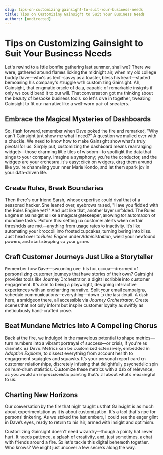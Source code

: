 ```yaml
---
slug: tips-on-customizing-gainsight-to-suit-your-business-needs
title: Tips on Customizing Gainsight to Suit Your Business Needs
authors: [undirected]
---
```


# Tips on Customizing Gainsight to Suit Your Business Needs

Let's rewind to a little bonfire gathering last summer, shall we? There we were, gathered around flames licking the midnight air, when my old college buddy Dave—who's as tech-savvy as a toaster, bless his heart—started bemoaning his company's struggle with customizing Gainsight. Ah, Gainsight, that enigmatic oracle of data, capable of remarkable insights if only we could bend it to our will. That conversation got me thinking about the beauty of bespoke business tools, so let's dive in together, tweaking Gainsight to fit our narrative like a well-worn pair of sneakers.

## Embrace the Magical Mysteries of Dashboards

So, flash forward, remember when Dave poked the fire and remarked, "Why can't Gainsight just show me what I need?" A question we mulled over with a chuckle. We need to know how to make Gainsight show what's truly pivotal for us. Simply put, customizing the dashboard means rearranging widgets—those charming little tiles of wisdom—to spotlight the data that sings to your company. Imagine a symphony; you’re the conductor, and the widgets are your orchestra. It's easy: click on widgets, drag them around like you're channeling your inner Marie Kondo, and let them spark joy in your data-driven life.

## Create Rules, Break Boundaries

Then there's our friend Sarah, whose expertise could rival that of a seasoned hacker. She leaned over, eyebrows raised, "Have you fiddled with the Rules Engine yet?" And just like that, another layer unfolded. The Rules Engine in Gainsight is like a magical gatekeeper, allowing for automation of mundane tasks. Picture this: setting up customer alerts when certain thresholds are met—anything from usage rates to inactivity. It’s like automating your broccoli into frosted cupcakes, turning boring into bliss. Just head over to *Rules Engine* under *Administration*, wield your newfound powers, and start stepping up your game.

## Craft Customer Journeys Just Like a Storyteller

Remember how Dave—swooning over his hot cocoa—dreamed of personalizing customer journeys that have stories of their own? Gainsight provides tools like Journey Orchestrator, a digital scribble into customer engagement. It's akin to being a playwright, designing interactive experiences with an enchanting narrative. Split your email campaigns, schedule communications—everything—down to the last detail. A dash here, a smidgeon there, all accessible via *Journey Orchestrator*. Create scenes that not only inform but inspire customer loyalty as swiftly as meticulously hand-crafted prose.

## Beat Mundane Metrics Into A Compelling Chorus

Back at the fire, we indulged in the marvelous potential to shape metrics—turn numbers into a vibrant portrayal of success—or crisis, if you're as dramatic as Dave. Metrics can be customized extensively, embedded in *Adoption Explorer*, to dissect everything from account health to engagement squiggles and squawks. It’s your personal report card on customer relationships, discretely infusing that delightfully psychedelic spin on hum-drum statistics. Customize these metrics with a dab of relevance, as you would an impressionistic painting that's all about what’s meaningful to us.

## Charting New Horizons

Our conversation by the fire that night taught us that Gainsight is as much about experimentation as it is about customization. It's a tool that's ripe for personal tinkering. As we stoked the last embers, I could see the eager glint in Dave’s eyes, ready to return to his lair, armed with insight and optimism.

Customizing Gainsight doesn't need wizardry—though a pointy hat never hurt. It needs patience, a splash of creativity, and, just sometimes, a chat with friends around a fire. So let's tackle this digital behemoth together. Who knows? We might just uncover a few secrets along the way. 